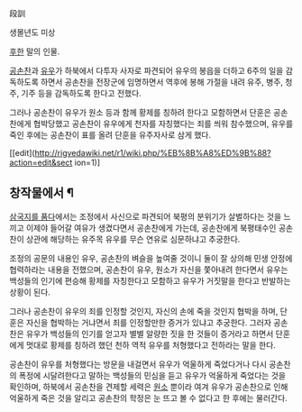段訓

생몰년도 미상

[후한](%ED%9B%84%ED%95%9C.md) 말의 인물.

[공손찬](%EA%B3%B5%EC%86%90%EC%B0%AC.md)과
[유우](%EC%9C%A0%EC%9A%B0%28%EC%82%BC%EA%B5%AD%EC%A7%80%29.md)가 하북에서 다투자 사자로
파견되어 유우의 봉읍을 더하고 6주의 일을 감독하도록 하면서 공손찬을 전장군에 임명하면서 역후에 봉해 가절을 내려 유주, 병주, 청주, 기주
등을 감독하도록 한다고 전했다.

그러나 공손찬이 유우가 원소 등과 함께 황제를 칭하려 한다고 모함하면서 단훈은 공손찬에게 협박당했고 공손찬이 유우에게 천자를 자칭했다는 죄를
씌워 참수했으며, 유우를 죽인 후에는 공손찬이 표를 올려 단훈을 유주자사로 삼게 했다.

[[edit](http://rigvedawiki.net/r1/wiki.php/%EB%8B%A8%ED%9B%88?action=edit&sect
ion=1)]

## 창작물에서 ¶

[삼국지를 품다](%EC%82%BC%EA%B5%AD%EC%A7%80%EB%A5%BC%20%ED%92%88%EB%8B%A4.md)에서는
조정에서 사신으로 파견되어 북평의 분위기가 살벌하다는 것을 느끼고 이제야 들어갈 여유가 생겼다면서 공손찬에게 가는데, 공손찬에게 북평태수인
공손찬이 상관에 해당하는 유주목 유우를 무슨 연유로 심문하냐고 추궁한다.

  

조정의 공문의 내용인 유우, 공손찬의 벼슬을 높여줄 것이니 둘이 잘 상의해 민생 안정에 협력하라는 내용을 전했으며, 공손찬이 유우, 원소가
자신을 쫓아내려 한다면서 유우는 백성들의 인기에 편승해 황제를 자칭한다고 모함하고 유우가 거짓말을 한다고 반발하는 상황이 된다.

  

그러나 공손찬이 유우의 죄를 인정할 것인지, 자신의 손에 죽을 것인지 협박을 하며, 단훈은 자신을 협박하는 거냐면서 죄를 인정할만한 증거가
있냐고 추궁한다. 그러자 공손찬은 유우가 백성들의 인기를 얻고자 별별 알량한 짓을 한 것들이 증거라고 하면서 단훈에게 멋대로 황제를 칭하려
했던 천하 역적 유우를 처형했다고 전하라는 말을 한다.

  

공손찬이 유우를 처형했다는 방문을 내걸면서 유우가 억울하게 죽었다거나 다시 공손찬의 폭정에 시달려한다고 말하는 백성들의 민심을 듣고 유우가
억울하게 죽었다는 것을 확인하며, 하북에서 공손찬을 견제할 세력은 [원소](%EC%9B%90%EC%86%8C.md) 뿐이라 여겨 유우가
공손찬으로 인해 억울하게 죽은 것을 알리고 공손찬의 학정은 눈 뜨고 볼 수 없다고 한 후에는 물러간다.

